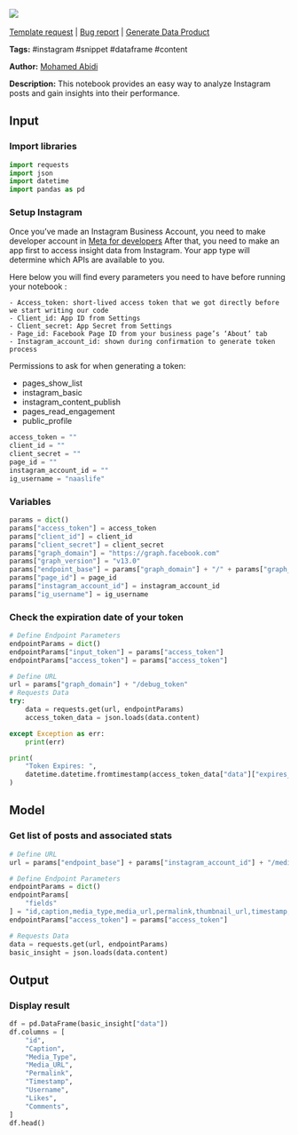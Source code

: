 <a href="https://app.naas.ai/user-redirect/naas/downloader?url=https://raw.githubusercontent.com/jupyter-naas/awesome-notebooks/master/Instagram/Instagram_Get_stats_from_posts.ipynb" target="_parent"><img src="https://naasai-public.s3.eu-west-3.amazonaws.com/Open_in_Naas_Lab.svg"/></a><br><br><a href="https://github.com/jupyter-naas/awesome-notebooks/issues/new?assignees=&labels=&template=template-request.md&title=Tool+-+Action+of+the+notebook+">Template request</a> | <a href="https://github.com/jupyter-naas/awesome-notebooks/issues/new?assignees=&labels=bug&template=bug_report.md&title=Instagram+-+Get+stats+from+posts:+Error+short+description">Bug report</a> | <a href="https://app.naas.ai/user-redirect/naas/downloader?url=https://raw.githubusercontent.com/jupyter-naas/awesome-notebooks/master/Naas/Naas_Start_data_product.ipynb" target="_parent">Generate Data Product</a>

**Tags:** #instagram #snippet #dataframe #content

**Author:** [Mohamed Abidi](https://www.linkedin.com/in/mohamed-abidi-919505192/)

**Description:** This notebook provides an easy way to analyze Instagram posts and gain insights into their performance.

## Input

### Import libraries


```python
import requests
import json
import datetime
import pandas as pd
```

### Setup Instagram 
Once you’ve made an Instagram Business Account, you need to make developer account in [Meta for developers](https://developers.facebook.com/)
After that, you need to make an app first to access insight data from Instagram. Your app type will determine which APIs are available to you.

Here below you will find every parameters you need to have before running your notebook : 

    - Access_token: short-lived access token that we got directly before we start writing our code
    - Client_id: App ID from Settings
    - Client_secret: App Secret from Settings
    - Page_id: Facebook Page ID from your business page’s ‘About’ tab
    - Instagram_account_id: shown during confirmation to generate token process
    
Permissions to ask for when generating a token:
- pages_show_list
- instagram_basic
- instagram_content_publish
- pages_read_engagement
- public_profile


```python
access_token = ""
client_id = ""
client_secret = ""
page_id = ""
instagram_account_id = ""
ig_username = "naaslife"
```

### Variables


```python
params = dict()
params["access_token"] = access_token
params["client_id"] = client_id
params["client_secret"] = client_secret
params["graph_domain"] = "https://graph.facebook.com"
params["graph_version"] = "v13.0"
params["endpoint_base"] = params["graph_domain"] + "/" + params["graph_version"] + "/"
params["page_id"] = page_id
params["instagram_account_id"] = instagram_account_id
params["ig_username"] = ig_username
```

### Check the expiration date of your token


```python
# Define Endpoint Parameters
endpointParams = dict()
endpointParams["input_token"] = params["access_token"]
endpointParams["access_token"] = params["access_token"]

# Define URL
url = params["graph_domain"] + "/debug_token"
# Requests Data
try:
    data = requests.get(url, endpointParams)
    access_token_data = json.loads(data.content)

except Exception as err:
    print(err)

print(
    "Token Expires: ",
    datetime.datetime.fromtimestamp(access_token_data["data"]["expires_at"]),
)
```

## Model

### Get list of posts and associated stats


```python
# Define URL
url = params["endpoint_base"] + params["instagram_account_id"] + "/media"

# Define Endpoint Parameters
endpointParams = dict()
endpointParams[
    "fields"
] = "id,caption,media_type,media_url,permalink,thumbnail_url,timestamp,username,like_count,comments_count"
endpointParams["access_token"] = params["access_token"]

# Requests Data
data = requests.get(url, endpointParams)
basic_insight = json.loads(data.content)
```

## Output

### Display result


```python
df = pd.DataFrame(basic_insight["data"])
df.columns = [
    "id",
    "Caption",
    "Media_Type",
    "Media_URL",
    "Permalink",
    "Timestamp",
    "Username",
    "Likes",
    "Comments",
]
df.head()
```

